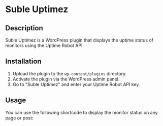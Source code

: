 # Suble Uptimez

## Description
Suble Uptimez is a WordPress plugin that displays the uptime status of monitors using the Uptime Robot API.

## Installation
1. Upload the plugin to the `wp-content/plugins` directory.
2. Activate the plugin via the WordPress admin panel.
3. Go to "Suble Uptimez" and enter your Uptime Robot API key.

## Usage
You can use the following shortcode to display the monitor status on any page or post:

